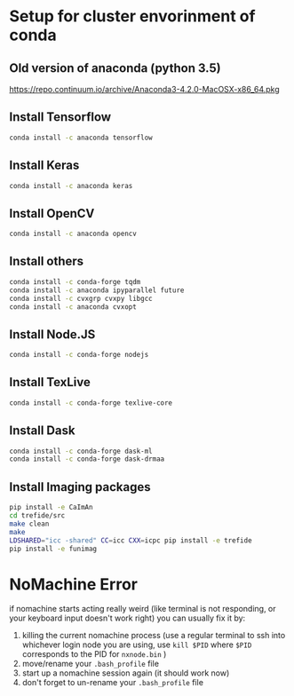 # Setup for cluster envorinment of conda

## Old version of anaconda (python 3.5)
https://repo.continuum.io/archive/Anaconda3-4.2.0-MacOSX-x86_64.pkg

## Install Tensorflow
```bash
conda install -c anaconda tensorflow 
```
## Install Keras
```bash
conda install -c anaconda keras
```
## Install OpenCV
```bash
conda install -c anaconda opencv
```
## Install others
```bash
conda install -c conda-forge tqdm
conda install -c anaconda ipyparallel future
conda install -c cvxgrp cvxpy libgcc
conda install -c anaconda cvxopt
```

## Install Node.JS
```bash
conda install -c conda-forge nodejs
```

## Install TexLive
```bash
conda install -c conda-forge texlive-core
```

## Install Dask
```bash
conda install -c conda-forge dask-ml
conda install -c conda-forge dask-drmaa
```

## Install Imaging packages
```bash
pip install -e CaImAn
cd trefide/src
make clean
make
LDSHARED="icc -shared" CC=icc CXX=icpc pip install -e trefide
pip install -e funimag
```

# NoMachine Error
if nomachine starts acting really weird (like terminal is not responding, or your keyboard input doesn't work right) you can usually fix it by: 
1) killing the current nomachine process (use a regular terminal to ssh into whichever login node you are using, use `kill $PID` where `$PID` corresponds to the PID for `nxnode.bin` )
2) move/rename your `.bash_profile` file
3) start up a nomachine session again (it should work now)
4) don't forget to un-rename your `.bash_profile` file
